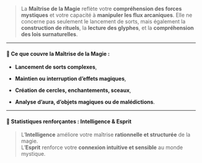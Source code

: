 > La **Maîtrise de la Magie** reflète votre **compréhension des forces mystiques** et votre capacité à **manipuler les flux arcaniques**. Elle ne concerne pas seulement le lancement de sorts, mais également la **construction de rituels**, la **lecture des glyphes**, et la **compréhension des lois surnaturelles**.

---

#### 📌 **Ce que couvre la Maîtrise de la Magie** :

- **Lancement de sorts complexes**,
    
- **Maintien ou interruption d’effets magiques**,
    
- **Création de cercles, enchantements, sceaux**,
    
- **Analyse d’aura, d’objets magiques ou de malédictions**.
    

---

#### 🧠 **Statistiques renforçantes** : Intelligence & Esprit

> L’**Intelligence** améliore votre maîtrise **rationnelle et structurée** de la magie.  
> L’**Esprit** renforce votre **connexion intuitive et sensible** au monde mystique.